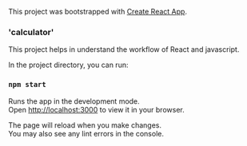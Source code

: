 This project was bootstrapped with [Create React App](https://github.com/facebook/create-react-app).

### 'calculator'
This project helps in understand the workflow of React and javascript.

In the project directory, you can run:

### `npm start`

Runs the app in the development mode.\
Open [http://localhost:3000](http://localhost:3000) to view it in your browser.

The page will reload when you make changes.\
You may also see any lint errors in the console.




 
